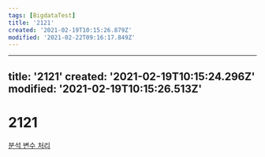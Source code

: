 ```yaml
---
tags: [BigdataTest]
title: '2121'
created: '2021-02-19T10:15:26.879Z'
modified: '2021-02-22T09:16:17.849Z'
---
```


---
title: '2121'
created: '2021-02-19T10:15:24.296Z'
modified: '2021-02-19T10:15:26.513Z'
---

# 2121
[분석 변수 처리](./2120.md)
